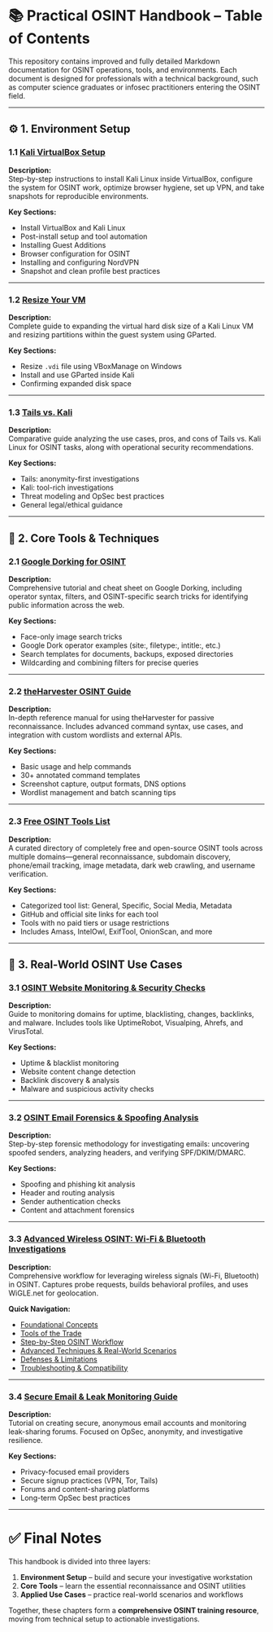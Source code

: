# 📚 Practical OSINT Handbook – Table of Contents

This repository contains improved and fully detailed Markdown documentation for OSINT operations, tools, and environments. Each document is designed for professionals with a technical background, such as computer science graduates or infosec practitioners entering the OSINT field.

---

## ⚙️ 1. Environment Setup  

### 1.1 [Kali VirtualBox Setup](kali-osint-virtualbox-setup.md)  
**Description:**  
Step-by-step instructions to install Kali Linux inside VirtualBox, configure the system for OSINT work, optimize browser hygiene, set up VPN, and take snapshots for reproducible environments.  

**Key Sections:**  
- Install VirtualBox and Kali Linux  
- Post-install setup and tool automation  
- Installing Guest Additions  
- Browser configuration for OSINT  
- Installing and configuring NordVPN  
- Snapshot and clean profile best practices  

---

### 1.2 [Resize Your VM](resize-kali-vm.md)  
**Description:**  
Complete guide to expanding the virtual hard disk size of a Kali Linux VM and resizing partitions within the guest system using GParted.  

**Key Sections:**  
- Resize `.vdi` file using VBoxManage on Windows  
- Install and use GParted inside Kali  
- Confirming expanded disk space  

---

### 1.3 [Tails vs. Kali](OSINT_Environment_Kali_vs_Tails.md)  
**Description:**  
Comparative guide analyzing the use cases, pros, and cons of Tails vs. Kali Linux for OSINT tasks, along with operational security recommendations.  

**Key Sections:**  
- Tails: anonymity-first investigations  
- Kali: tool-rich investigations  
- Threat modeling and OpSec best practices  
- General legal/ethical guidance  

---

## 🔧 2. Core Tools & Techniques  

### 2.1 [Google Dorking for OSINT](google_dork_osint.md)  
**Description:**  
Comprehensive tutorial and cheat sheet on Google Dorking, including operator syntax, filters, and OSINT-specific search tricks for identifying public information across the web.  

**Key Sections:**  
- Face-only image search tricks  
- Google Dork operator examples (site:, filetype:, intitle:, etc.)  
- Search templates for documents, backups, exposed directories  
- Wildcarding and combining filters for precise queries  

---

### 2.2 [theHarvester OSINT Guide](theHarvester_OSINT_Guide.md)  
**Description:**  
In-depth reference manual for using theHarvester for passive reconnaissance. Includes advanced command syntax, use cases, and integration with custom wordlists and external APIs.  

**Key Sections:**  
- Basic usage and help commands  
- 30+ annotated command templates  
- Screenshot capture, output formats, DNS options  
- Wordlist management and batch scanning tips  

---

### 2.3 [Free OSINT Tools List](Free_OSINT_Tools_List.md)  
**Description:**  
A curated directory of completely free and open-source OSINT tools across multiple domains—general reconnaissance, subdomain discovery, phone/email tracking, image metadata, dark web crawling, and username verification.  

**Key Sections:**  
- Categorized tool list: General, Specific, Social Media, Metadata  
- GitHub and official site links for each tool  
- Tools with no paid tiers or usage restrictions  
- Includes Amass, IntelOwl, ExifTool, OnionScan, and more  

---

## 🧪 3. Real-World OSINT Use Cases  

### 3.1 [OSINT Website Monitoring & Security Checks](website_monitoring.md)  
**Description:**  
Guide to monitoring domains for uptime, blacklisting, changes, backlinks, and malware. Includes tools like UptimeRobot, Visualping, Ahrefs, and VirusTotal.  

**Key Sections:**  
- Uptime & blacklist monitoring  
- Website content change detection  
- Backlink discovery & analysis  
- Malware and suspicious activity checks  

---

### 3.2 [OSINT Email Forensics & Spoofing Analysis](Email%20Forensic%20Investigation.md)  
**Description:**  
Step-by-step forensic methodology for investigating emails: uncovering spoofed senders, analyzing headers, and verifying SPF/DKIM/DMARC.  

**Key Sections:**  
- Spoofing and phishing kit analysis  
- Header and routing analysis  
- Sender authentication checks  
- Content and attachment forensics  

---

### 3.3 [Advanced Wireless OSINT: Wi-Fi & Bluetooth Investigations](advanced_wireless_osint.md)  
**Description:**  
Comprehensive workflow for leveraging wireless signals (Wi-Fi, Bluetooth) in OSINT. Captures probe requests, builds behavioral profiles, and uses WiGLE.net for geolocation.  

**Quick Navigation:**  
- [Foundational Concepts](advanced_wireless_osint.md#-foundational-concepts-and-theoretical-background)  
- [Tools of the Trade](advanced_wireless_osint.md#-tools-of-the-trade)  
- [Step-by-Step OSINT Workflow](advanced_wireless_osint.md#-step-by-step-osint-workflow)  
- [Advanced Techniques & Real-World Scenarios](advanced_wireless_osint.md#-advanced-techniques-and-real-world-scenarios)  
- [Defenses & Limitations](advanced_wireless_osint.md#-defenses-limitations-and-advanced-techniques)  
- [Troubleshooting & Compatibility](advanced_wireless_osint.md#-troubleshooting)  

---

### 3.4 [Secure Email & Leak Monitoring Guide](secure_email_leak_guide.md)  
**Description:**  
Tutorial on creating secure, anonymous email accounts and monitoring leak-sharing forums. Focused on OpSec, anonymity, and investigative resilience.  

**Key Sections:**  
- Privacy-focused email providers  
- Secure signup practices (VPN, Tor, Tails)  
- Forums and content-sharing platforms  
- Long-term OpSec best practices  

---

# ✅ Final Notes  

This handbook is divided into three layers:  

1. **Environment Setup** – build and secure your investigative workstation  
2. **Core Tools** – learn the essential reconnaissance and OSINT utilities  
3. **Applied Use Cases** – practice real-world scenarios and workflows  

Together, these chapters form a **comprehensive OSINT training resource**, moving from technical setup to actionable investigations.  
